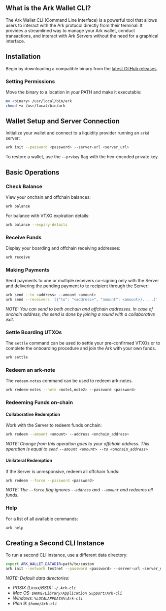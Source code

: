 ## What is the Ark Wallet CLI?

The Ark Wallet CLI (Command Line Interface) is a powerful tool that allows users to interact with the Ark protocol directly from their terminal. It provides a streamlined way to manage your Ark wallet, conduct transactions, and interact with Ark Servers without the need for a graphical interface.

## Installation

Begin by downloading a compatible binary from the [latest GitHub releases](https://github.com/ark-network/ark/releases).
### Setting Permissions

Move the binary to a location in your PATH and make it executable:

```bash
mv <binary> /usr/local/bin/ark
chmod +x /usr/local/bin/ark
```

## Wallet Setup and Server Connection

Initialize your wallet and connect to a liquidity provider running an `arkd` server:

```bash
ark init --password <password> --server-url <server_url>
```

To restore a wallet, use the `--prvkey` flag with the hex-encoded private key.

## Basic Operations

### Check Balance

View your onchain and offchain balances:

```bash
ark balance
```

For balance with VTXO expiration details:

```bash
ark balance --expiry-details
```

### Receive Funds

Display your boarding and offchain receiving addresses:

```bash
ark receive
```

### Making Payments

Send payments to one or multiple receivers co-signing only with the Server and delivering the pending payment to te recipient through the Server:

```bash
ark send --to <address> --amount <amount>
ark send --receivers '[{"to": "<address>", "amount": <amount>}, ...]'
```

*NOTE: You can send to both onchain and offchain addresses. In case of onchain address, the send is done by joining a round with a collaborative exit.*

### Settle Boarding UTXOs

The `settle` command can be used to settle your pre-confirmed VTXOs or to complete the onboarding procedure and join the Ark with your own funds.

```bash
ark settle
```

### Redeem an ark-note

The `redeem-notes` command can be used to redeem ark-notes.

```bash
ark redeem-notes --note <note1,note2> --password <password>
```

### Redeeming Funds on-chain

#### Collaborative Redemption

Work with the Server to redeem funds onchain:

```bash
ark redeem --amount <amount> --address <onchain_address>
```

*NOTE: Change from this operation goes to your offchain address. This operation is equal to `send --amount <amount> --to <onchain_address>`*

#### Unilateral Redemption

If the Server is unresponsive, redeem all offchain funds:

```bash
ark redeem --force --password <password>
```

*NOTE: The `--force` flag ignores `--address` and `--amount` and redeems all funds.*

### Help

For a list of all available commands:

```bash
ark help
```

## Creating a Second CLI Instance

To run a second CLI instance, use a different data directory:

```bash
export ARK_WALLET_DATADIR=path/to/custom
ark init --network testnet --password <password> --server-url <server_url>
```

*NOTE: Default data directories:*
- *POSIX (Linux/BSD): `~/.Ark-cli`*
- *Mac OS: `$HOME/Library/Application Support/Ark-cli`*
- *Windows: `%LOCALAPPDATA%\Ark-cli`*
- *Plan 9: `$home/Ark-cli`*
